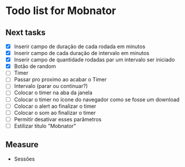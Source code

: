 # Todo list for Mobnator

## Next tasks

- [x] Inserir campo de duração de cada rodada em minutos
- [x] Inserir campo de cada duração de intervalo em minutos
- [x] Inserir campo de quantidade rodadas par um intervalo ser iniciado
- [X] Botão de random
- [ ] Timer
- [ ] Passar pro proximo ao acabar o Timer
- [ ] Intervalo (parar ou continuar?)
- [ ] Colocar o timer na aba da janela
- [ ] Colocar o timer no ícone do navegador como se fosse um download
- [ ] Colocar o alert ao finalizar o timer
- [ ] Colocar o som ao finalizar o timer
- [ ] Permitir desativar esses parâmetros
- [ ] Estilizar titulo "Mobnator"

## Measure

- Sessões
